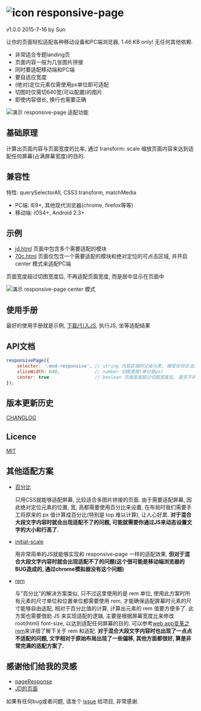 # ![icon](http://ufologist.github.io/responsive-page/icon.png) responsive-page
v1.0.0 2015-7-16 by Sun

让你的页面轻松适配各种移动设备和PC端浏览器, 1.46 KB only! 无任何其他依赖.

* 非常适合专题landing页
* 页面内容一般为几张图片拼接
* 同时要适配移动端和PC端
* 要自适应宽度
* (绝对)定位元素仅需使用px单位即可适配
* 切图时仅需切640宽(可以配置)的图片
* 即使内容很长, 换行也需要正确

![演示 responsive-page 适配功能](http://ufologist.github.io/responsive-page/responsive-page.gif)

## 基础原理
计算出页面内容与页面宽度的比率, 通过 transform: scale 缩放页面内容来达到适配任何屏幕(占满屏幕宽度)的目的.

## 兼容性
特性: querySelectorAll, CSS3 transform, matchMedia
*   PC端: IE9+, 其他现代浏览器(chrome, firefox等等)
* 移动端: iOS4+, Android 2.3+

## 示例
* [jd.html](http://ufologist.github.io/responsive-page/demo/jd.html) 页面中包含多个需要适配的模块
* [70c.html](http://ufologist.github.io/responsive-page/demo/70c.html) 页面仅包含一个需要适配的模块和绝对定位的可点击区域, 并开启 center 模式来适配PC端

页面宽度超过切图宽度后, 不再适配页面宽度, 而是居中显示在页面中

![演示 responsive-page center 模式](http://ufologist.github.io/responsive-page/responsive-page-center.png)

## 使用手册
最好的使用手册就是示例, [下载/引入JS](https://github.com/ufologist/responsive-page/raw/master/responsive-page.min.js), 执行JS, 坐等适配结果

## API文档
```javascript
responsivePage({
    selector: '.mod-responsive', // string 内容区域的父级元素, 接受任何合法的CSS选择器
    sliceWidth: 640,             // number 切图宽度(单位是px)
    center: true                 // boolean 页面宽度超过切图宽度后, 是否不再适配宽度居中显示在页面中
});
```

## 版本更新历史
[CHANGLOG](CHANGLOG.md)

## Licence
[MIT](https://github.com/ufologist/responsive-page/blob/master/LICENSE)

## 其他适配方案
* [百分比](http://ufologist.github.io/responsive-page/others-responsive/70c-percent.html)

    只用CSS就能够适配屏幕, 比较适合多图片拼接的页面. 由于需要适配屏幕, 因此绝对定位元素的位置, 宽, 高都需要使用百分比来设置, 在布局时我们需要手工将原来的 px 值计算成百分比(特别是 top 难以计算), 让人心好累.
    **对于混合大段文字内容时就会出现适配不了的问题, 可能就需要你通过JS来动态设置文字的大小和行高了.**
* [initial-scale](http://ufologist.github.io/responsive-page/others-responsive/70c-initial-scale.html)

    用非常简单的JS就能够实现和 responsive-page 一样的适配效果, **但对于混合大段文字内容时就会出现适配不了的问题(这个很可能是移动端浏览器的BUG造成的, 通过chrome模拟器没有这个问题)**
* [rem](http://ufologist.github.io/responsive-page/others-responsive/70c-rem.html)

    与"百分比"的解决方案类似, 只不过这里使用的是 rem 单位, 使用此方案时所有元素的尺寸单位和位置单位都需要使用 rem, 才能确保适配屏幕时元素的尺寸能够自由适配, 相对于百分比值的计算, 计算出元素的 rem 值要方便多了.
    此方案也需要借助 JS 来实现适配的逻辑, 主要是根据屏幕宽度比来修改 root(html) font-size, 以达到适配任何屏幕的目的. 可以参考[web app变革之rem](http://isux.tencent.com/web-app-rem.html)来详细了解下关于 rem 和适配.
    **对于混合大段文字内容时也出现了一点点不适配的问题, 文字相对于原始布局出现了一些偏移, 其他方面都很好, 算是非常完满的适配方案了.**

## 感谢他们给我的灵感
* [pageResponse](https://github.com/peunzhang/pageResponse)
* [JD的页面](http://sale.jd.com/m/act/LZkDEwunm53ilyrR.html)

如果有任何bug或者问题, 请发个 [issue](https://github.com/ufologist/responsive-page/issues) 给项目, 非常感谢.
